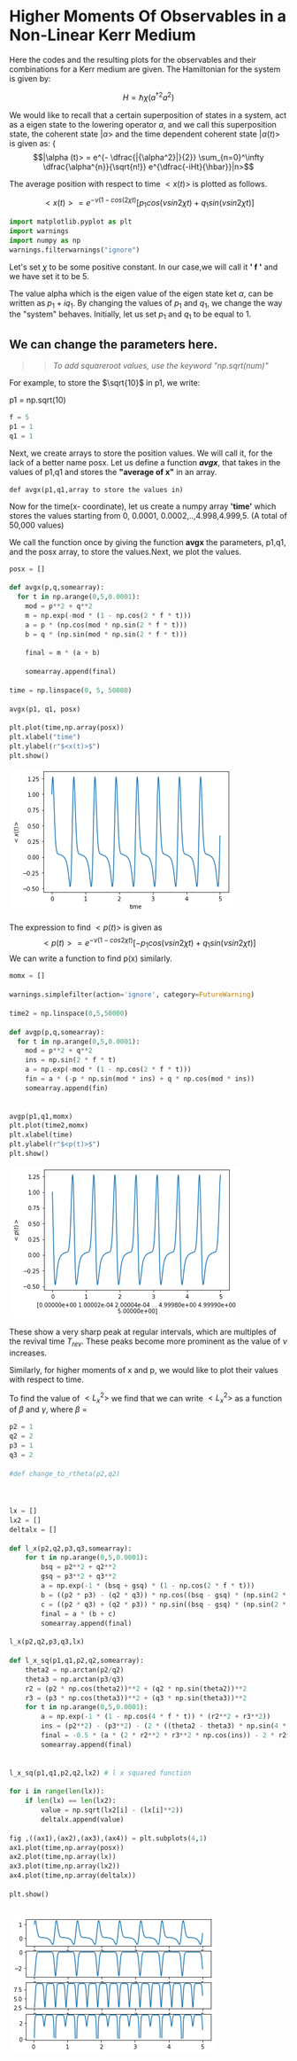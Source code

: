  # Higher Moments Of Observables in a Non-Linear Kerr Medium     
 
 Here the codes and the resulting plots for the observables and their combinations for a Kerr medium are given. The Hamiltonian for the system is given by:
 
 
 $$ H = \hbar\chi(a^{\dagger 2} a^2) $$
 
 We would like to recall that a certain superposition of states in a system, act as a eigen state to the lowering operator $a$, and we call this superposition state, the coherent state |$\alpha$> and the time dependent coherent state $|\alpha (t)>$ is given as:
 {$$|\alpha (t)> = e^{- \dfrac{|{\alpha^2}|}{2}} \sum_{n=0}^\infty \dfrac{\alpha^{n}}{\sqrt{n!}} e^{\dfrac{-iHt}{\hbar}}|n>$$

 The average position with respect to time $<x(t)>$ is plotted as follows.

 $$<x(t)> = e^{- \nu(1-cos(2\chi t)} [p_1 cos(\nu sin2\chi t)+q_1sin(\nu sin2\chi t)]$$
 
 


```python
import matplotlib.pyplot as plt
import warnings
import numpy as np
warnings.filterwarnings("ignore")
```

Let's set $\chi$ to be some positive constant. In our case,we will call it **' f '** and we have set it to be 5.

The value alpha which is the eigen value of the eigen state ket ${\alpha}$, can be written as $p_1 + i q_1$. By changing the values of $p_1$ and $q_1$, we change the way the "system" behaves. 
Initially, let us set $p_1$ and $q_1$ to be equal to 1.
## **We can change the parameters here.**

>>*To add squareroot values, use the keyword "np.sqrt(num)"*

For example, to store the $\sqrt{10}$ in p1, we write:

p1 = np.sqrt(10)


```python
f = 5
p1 = 1
q1 = 1
```

Next, we create arrays to store the position values.
We will call it, for the lack of a better name posx.
Let us define a function ***avgx***, that takes in the values of p1,q1 and stores the **"average of x"** in an array.

`def avgx(p1,q1,array to store the values in)`

Now for the time(x- coordinate), let us create a numpy array **'time'** which stores the values starting from 0, 0.0001, 0.0002,..,4.998,4.999,5. (A total of 50,000 values) 

We call the function once by giving the function **avgx** the parameters, p1,q1, and the posx array, to store the values.Next, we plot the values.


```python
posx = []
 
def avgx(p,q,somearray):
  for t in np.arange(0,5,0.0001):
    mod = p**2 + q**2
    m = np.exp(-mod * (1 - np.cos(2 * f * t)))
    a = p * (np.cos(mod * np.sin(2 * f * t)))
    b = q * (np.sin(mod * np.sin(2 * f * t)))
 
    final = m * (a + b)
 
    somearray.append(final)
 
time = np.linspace(0, 5, 50000)  
 
avgx(p1, q1, posx)
 
plt.plot(time,np.array(posx))
plt.xlabel("time")
plt.ylabel(r"$<x(t)>$")
plt.show()
```


    
![png](output_8_0.png)
    


The expression to find $<p(t)>$ is given as 
$$<p(t)> = e^{- \nu(1-cos2\chi t)}[-p_1 cos(\nu sin2\chi t) + q_1sin(\nu sin2\chi t)]$$
We can write a function to find p(x) similarly.


```python
momx = []

warnings.simplefilter(action='ignore', category=FutureWarning)

time2 = np.linspace(0,5,50000)

def avgp(p,q,somearray):
  for t in np.arange(0,5,0.0001):
    mod = p**2 + q**2
    ins = np.sin(2 * f * t)
    a = np.exp(-mod * (1 - np.cos(2 * f * t)))
    fin = a * (-p * np.sin(mod * ins) + q * np.cos(mod * ins))
    somearray.append(fin)
    
    
avgp(p1,q1,momx)    
plt.plot(time2,momx)
plt.xlabel(time)
plt.ylabel(r"$<p(t)>$")
plt.show()    

```


    
![png](output_10_0.png)
    


These show a very sharp peak at regular intervals, which are multiples of the revival time $T_{rev}$. These peaks become more prominent as the value of $\nu$ increases. 

Similarly, for higher moments of x and p, we would like to plot their values with respect to time.


To find the value of $<L_x^2>$ we find that we can write $<L_x^2>$ as a function of $\beta$ and $\gamma$, where $\beta$ =


```python
p2 = 1
q2 = 2
p3 = 1
q3 = 2

#def change_to_rtheta(p2,q2)



lx = []
lx2 = []
deltalx = []

def l_x(p2,q2,p3,q3,somearray):
    for t in np.arange(0,5,0.0001):
        bsq = p2**2 + q2**2
        gsq = p3**2 + q3**2
        a = np.exp(-1 * (bsq + gsq) * (1 - np.cos(2 * f * t)))
        b = ((p2 * p3) - (q2 * q3)) * np.cos((bsq - gsq) * (np.sin(2 * f * t)))
        c = ((p2 * q3) + (q2 * p3)) * np.sin((bsq - gsq) * (np.sin(2 * f * t)))
        final = a * (b + c) 
        somearray.append(final)
        
l_x(p2,q2,p3,q3,lx)         
        
def l_x_sq(p1,q1,p2,q2,somearray):
    theta2 = np.arctan(p2/q2)
    theta3 = np.arctan(p3/q3)
    r2 = (p2 * np.cos(theta2))**2 + (q2 * np.sin(theta2))**2
    r3 = (p3 * np.cos(theta3))**2 + (q3 * np.sin(theta3))**2
    for t in np.arange(0,5,0.0001):
        a = np.exp(-1 * (1 - np.cos(4 * f * t)) * (r2**2 + r3**2))
        ins = (p2**2) - (p3**2) - (2 * ((theta2 - theta3) * np.sin(4 * f * t)))
        final = -0.5 * (a * (2 * r2**2 * r3**2 * np.cos(ins)) - 2 * r2**2 * r3**2 - r2**2 - r3**2)
        somearray.append(final)
        
  
l_x_sq(p1,q1,p2,q2,lx2) # l x squared function

for i in range(len(lx)):
    if len(lx) == len(lx2):
        value = np.sqrt(lx2[i] - (lx[i]**2))
        deltalx.append(value)

fig ,((ax1),(ax2),(ax3),(ax4)) = plt.subplots(4,1)
ax1.plot(time,np.array(posx))
ax2.plot(time,np.array(lx))
ax3.plot(time,np.array(lx2))
ax4.plot(time,np.array(deltalx))
         
plt.show()
    
```


    
![png](output_14_0.png)
    



```python

```
